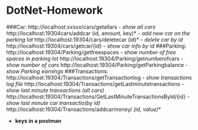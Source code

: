 # DotNet-Homework

###Car:
http://localhost:xxxxx/cars/getallars - *show all cars*
http://localhost:19304cars/addcar (id, amount, key)* -  *add new car on the parking lot*
http://localhost:19304/cars/deletecar (id)* - *delete car by id*
http://localhost:19304/cars/getcar/{id} - *show car info by id*
###Parking:
http://localhost:19304/Parking/getfreespaces - *show number of free spaces in parking lot*
http://localhost:19304/Parking/getnumberofcars - *show number of cars*
http://localhost:19304/Parking/getParkingbalance - *show Parking earnings*
###Transactions:
http://localhost:19304/Transactions/getTransactionlog - *show transactions log file*
http://localhost:19304/Transactions/getLastminutetransactions - *show last minute transactions (all cars)*
http://localhost:19304/Transactions/GetLastMinuteTransactionsById/{id} - *show last minute car transactio(by id)*
http://localhost:19304/Transactions/addcarmoney/ *(id, value)**

* **keys in a postman**

